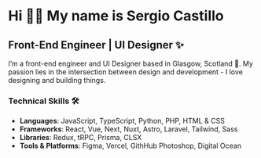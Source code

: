 # Hi 👋🏼 My name is Sergio Castillo

## Front-End Engineer | UI Designer ✨

I’m a front-end engineer and UI Designer based in Glasgow, Scotland 🏴󠁧󠁢󠁳󠁣󠁴󠁿. My passion lies in the intersection between design and development - I love designing and building things.

### Technical Skills 🛠️
* **Languages**: JavaScript, TypeScript, Python, PHP, HTML & CSS
* **Frameworks**: React, Vue, Next, Nuxt, Astro, Laravel, Tailwind, Sass
* **Libraries**: Redux, tRPC, Prisma, CLSX 
* **Tools & Platforms**: Figma, Vercel, GithHub Photoshop, Digital Ocean
